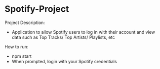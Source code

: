 # Spotify-Project
 
Project Description: 
- Application to allow Spotify users to log in with their account and view data such as Top Tracks/ Top Artists/ Playlists, etc

How to run:
- npm start
- When prompted, login with your Spotify credentials
